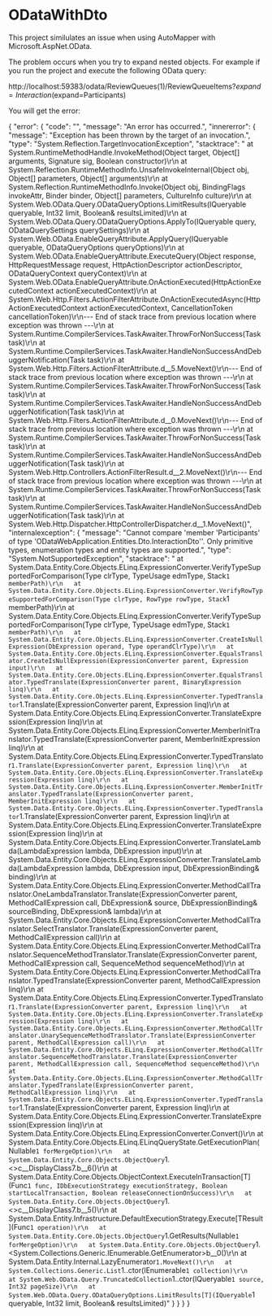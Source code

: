 # ODataWithDto

This project similulates an issue when using AutoMapper with Microsoft.AspNet.OData.

The problem occurs when you try to expand nested objects. For example if you run the project and execute the following OData query:

http://localhost:59383/odata/ReviewQueues(1)/ReviewQueueItems?$expand=Interaction($expand=Participants)

You will get the error:


{
    "error": {
        "code": "",
        "message": "An error has occurred.",
        "innererror": {
            "message": "Exception has been thrown by the target of an invocation.",
            "type": "System.Reflection.TargetInvocationException",
            "stacktrace": "   at System.RuntimeMethodHandle.InvokeMethod(Object target, Object[] arguments, Signature sig, Boolean constructor)\r\n   at System.Reflection.RuntimeMethodInfo.UnsafeInvokeInternal(Object obj, Object[] parameters, Object[] arguments)\r\n   at System.Reflection.RuntimeMethodInfo.Invoke(Object obj, BindingFlags invokeAttr, Binder binder, Object[] parameters, CultureInfo culture)\r\n   at System.Web.OData.Query.ODataQueryOptions.LimitResults(IQueryable queryable, Int32 limit, Boolean& resultsLimited)\r\n   at System.Web.OData.Query.ODataQueryOptions.ApplyTo(IQueryable query, ODataQuerySettings querySettings)\r\n   at System.Web.OData.EnableQueryAttribute.ApplyQuery(IQueryable queryable, ODataQueryOptions queryOptions)\r\n   at System.Web.OData.EnableQueryAttribute.ExecuteQuery(Object response, HttpRequestMessage request, HttpActionDescriptor actionDescriptor, ODataQueryContext queryContext)\r\n   at System.Web.OData.EnableQueryAttribute.OnActionExecuted(HttpActionExecutedContext actionExecutedContext)\r\n   at System.Web.Http.Filters.ActionFilterAttribute.OnActionExecutedAsync(HttpActionExecutedContext actionExecutedContext, CancellationToken cancellationToken)\r\n--- End of stack trace from previous location where exception was thrown ---\r\n   at System.Runtime.CompilerServices.TaskAwaiter.ThrowForNonSuccess(Task task)\r\n   at System.Runtime.CompilerServices.TaskAwaiter.HandleNonSuccessAndDebuggerNotification(Task task)\r\n   at System.Web.Http.Filters.ActionFilterAttribute.<CallOnActionExecutedAsync>d__5.MoveNext()\r\n--- End of stack trace from previous location where exception was thrown ---\r\n   at System.Runtime.CompilerServices.TaskAwaiter.ThrowForNonSuccess(Task task)\r\n   at System.Runtime.CompilerServices.TaskAwaiter.HandleNonSuccessAndDebuggerNotification(Task task)\r\n   at System.Web.Http.Filters.ActionFilterAttribute.<ExecuteActionFilterAsyncCore>d__0.MoveNext()\r\n--- End of stack trace from previous location where exception was thrown ---\r\n   at System.Runtime.CompilerServices.TaskAwaiter.ThrowForNonSuccess(Task task)\r\n   at System.Runtime.CompilerServices.TaskAwaiter.HandleNonSuccessAndDebuggerNotification(Task task)\r\n   at System.Web.Http.Controllers.ActionFilterResult.<ExecuteAsync>d__2.MoveNext()\r\n--- End of stack trace from previous location where exception was thrown ---\r\n   at System.Runtime.CompilerServices.TaskAwaiter.ThrowForNonSuccess(Task task)\r\n   at System.Runtime.CompilerServices.TaskAwaiter.HandleNonSuccessAndDebuggerNotification(Task task)\r\n   at System.Web.Http.Dispatcher.HttpControllerDispatcher.<SendAsync>d__1.MoveNext()",
            "internalexception": {
                "message": "Cannot compare 'member 'Participants' of type 'ODataWebApplication.Entities.Dto.InteractionDto''. Only primitive types, enumeration types and entity types are supported.",
                "type": "System.NotSupportedException",
                "stacktrace": "   at System.Data.Entity.Core.Objects.ELinq.ExpressionConverter.VerifyTypeSupportedForComparison(Type clrType, TypeUsage edmType, Stack`1 memberPath)\r\n   at System.Data.Entity.Core.Objects.ELinq.ExpressionConverter.VerifyRowTypeSupportedForComparison(Type clrType, RowType rowType, Stack`1 memberPath)\r\n   at System.Data.Entity.Core.Objects.ELinq.ExpressionConverter.VerifyTypeSupportedForComparison(Type clrType, TypeUsage edmType, Stack`1 memberPath)\r\n   at System.Data.Entity.Core.Objects.ELinq.ExpressionConverter.CreateIsNullExpression(DbExpression operand, Type operandClrType)\r\n   at System.Data.Entity.Core.Objects.ELinq.ExpressionConverter.EqualsTranslator.CreateIsNullExpression(ExpressionConverter parent, Expression input)\r\n   at System.Data.Entity.Core.Objects.ELinq.ExpressionConverter.EqualsTranslator.TypedTranslate(ExpressionConverter parent, BinaryExpression linq)\r\n   at System.Data.Entity.Core.Objects.ELinq.ExpressionConverter.TypedTranslator`1.Translate(ExpressionConverter parent, Expression linq)\r\n   at System.Data.Entity.Core.Objects.ELinq.ExpressionConverter.TranslateExpression(Expression linq)\r\n   at System.Data.Entity.Core.Objects.ELinq.ExpressionConverter.MemberInitTranslator.TypedTranslate(ExpressionConverter parent, MemberInitExpression linq)\r\n   at System.Data.Entity.Core.Objects.ELinq.ExpressionConverter.TypedTranslator`1.Translate(ExpressionConverter parent, Expression linq)\r\n   at System.Data.Entity.Core.Objects.ELinq.ExpressionConverter.TranslateExpression(Expression linq)\r\n   at System.Data.Entity.Core.Objects.ELinq.ExpressionConverter.MemberInitTranslator.TypedTranslate(ExpressionConverter parent, MemberInitExpression linq)\r\n   at System.Data.Entity.Core.Objects.ELinq.ExpressionConverter.TypedTranslator`1.Translate(ExpressionConverter parent, Expression linq)\r\n   at System.Data.Entity.Core.Objects.ELinq.ExpressionConverter.TranslateExpression(Expression linq)\r\n   at System.Data.Entity.Core.Objects.ELinq.ExpressionConverter.TranslateLambda(LambdaExpression lambda, DbExpression input)\r\n   at System.Data.Entity.Core.Objects.ELinq.ExpressionConverter.TranslateLambda(LambdaExpression lambda, DbExpression input, DbExpressionBinding& binding)\r\n   at System.Data.Entity.Core.Objects.ELinq.ExpressionConverter.MethodCallTranslator.OneLambdaTranslator.Translate(ExpressionConverter parent, MethodCallExpression call, DbExpression& source, DbExpressionBinding& sourceBinding, DbExpression& lambda)\r\n   at System.Data.Entity.Core.Objects.ELinq.ExpressionConverter.MethodCallTranslator.SelectTranslator.Translate(ExpressionConverter parent, MethodCallExpression call)\r\n   at System.Data.Entity.Core.Objects.ELinq.ExpressionConverter.MethodCallTranslator.SequenceMethodTranslator.Translate(ExpressionConverter parent, MethodCallExpression call, SequenceMethod sequenceMethod)\r\n   at System.Data.Entity.Core.Objects.ELinq.ExpressionConverter.MethodCallTranslator.TypedTranslate(ExpressionConverter parent, MethodCallExpression linq)\r\n   at System.Data.Entity.Core.Objects.ELinq.ExpressionConverter.TypedTranslator`1.Translate(ExpressionConverter parent, Expression linq)\r\n   at System.Data.Entity.Core.Objects.ELinq.ExpressionConverter.TranslateExpression(Expression linq)\r\n   at System.Data.Entity.Core.Objects.ELinq.ExpressionConverter.MethodCallTranslator.UnarySequenceMethodTranslator.Translate(ExpressionConverter parent, MethodCallExpression call)\r\n   at System.Data.Entity.Core.Objects.ELinq.ExpressionConverter.MethodCallTranslator.SequenceMethodTranslator.Translate(ExpressionConverter parent, MethodCallExpression call, SequenceMethod sequenceMethod)\r\n   at System.Data.Entity.Core.Objects.ELinq.ExpressionConverter.MethodCallTranslator.TypedTranslate(ExpressionConverter parent, MethodCallExpression linq)\r\n   at System.Data.Entity.Core.Objects.ELinq.ExpressionConverter.TypedTranslator`1.Translate(ExpressionConverter parent, Expression linq)\r\n   at System.Data.Entity.Core.Objects.ELinq.ExpressionConverter.TranslateExpression(Expression linq)\r\n   at System.Data.Entity.Core.Objects.ELinq.ExpressionConverter.Convert()\r\n   at System.Data.Entity.Core.Objects.ELinq.ELinqQueryState.GetExecutionPlan(Nullable`1 forMergeOption)\r\n   at System.Data.Entity.Core.Objects.ObjectQuery`1.<>c__DisplayClass7.<GetResults>b__6()\r\n   at System.Data.Entity.Core.Objects.ObjectContext.ExecuteInTransaction[T](Func`1 func, IDbExecutionStrategy executionStrategy, Boolean startLocalTransaction, Boolean releaseConnectionOnSuccess)\r\n   at System.Data.Entity.Core.Objects.ObjectQuery`1.<>c__DisplayClass7.<GetResults>b__5()\r\n   at System.Data.Entity.Infrastructure.DefaultExecutionStrategy.Execute[TResult](Func`1 operation)\r\n   at System.Data.Entity.Core.Objects.ObjectQuery`1.GetResults(Nullable`1 forMergeOption)\r\n   at System.Data.Entity.Core.Objects.ObjectQuery`1.<System.Collections.Generic.IEnumerable<T>.GetEnumerator>b__0()\r\n   at System.Data.Entity.Internal.LazyEnumerator`1.MoveNext()\r\n   at System.Collections.Generic.List`1..ctor(IEnumerable`1 collection)\r\n   at System.Web.OData.Query.TruncatedCollection`1..ctor(IQueryable`1 source, Int32 pageSize)\r\n   at System.Web.OData.Query.ODataQueryOptions.LimitResults[T](IQueryable`1 queryable, Int32 limit, Boolean& resultsLimited)"
            }
        }
    }
}
